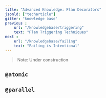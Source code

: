 ```yaml
---
title: "Advanced Knowledge: Plan Decorators"
jsonld: ["techarticle"]
gitter: "knowledge base"
previous :
    url: "/knowledgebase/triggering"
    text: "Plan Triggering Techniques"
next :
    url: "/knowledgebase/failing"
    text: "Failing is Intentional"
---
```


> Note: Under construction

## `@atomic`


## `@parallel`
